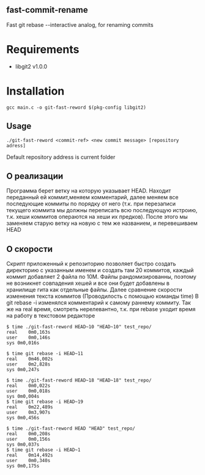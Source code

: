 ## fast-commit-rename
Fast git rebase --interactive analog, for renaming commits

# Requirements 
* libgit2 v1.0.0
# Installation
```
gcc main.c -o git-fast-reword $(pkg-config libgit2)
```
## Usage
```
./git-fast-reword <commit-ref> <new commit message> [repository adress]
```
Default repository address is current folder

## О реализации
Программа берет ветку на которую указывает HEAD. Находит переданный ей коммит,меняем комментарий, далее меняем все последующие коммиты по порядку от него (т.к. при перезаписи текущего коммита мы должны переписать всю последующую истроию, т.к. хеши коммитов операются на хеши их предков). После этого мы заменяем старую ветку на новую с тем же названием, и перевешиваем HEAD

## О скорости
Скрипт приложенный к репозиторию позволяет быстро создать директорию с указанным именем и создать там 20 коммитов, каждый коммит добавляет 2 файла по 10M. Файлы рандомизированны, поэтому не возникнет совпадения хешей и все они будет добавлены в хранилище гита как отдельные файлы.
Далее сравнение скорости изменения текста коммитов (Проводилость с помощью команды time)
В git rebase -i  <commit-ref> изменялся комментарий к самому раннему коммиту. Так же на real время, смотреть нерелевантно, т.к. при rebase уходит время на работу в текстовом редакторе
```
$ time ./git-fast-reword HEAD~10 "HEAD~10" test_repo/
real	0m0,163s
user	0m0,146s
sys	0m0,016s

$ time git rebase -i HEAD~11
real	0m46,002s
user	0m2,828s
sys	0m0,247s
```
```
$ time ./git-fast-reword HEAD~18 "HEAD~18" test_repo/
real	0m0,022s
user	0m0,018s
sys	0m0,004s
$ time git rebase -i HEAD~19
real	0m22,489s
user	0m3,907s
sys	0m0,456s
```
```
$ time ./git-fast-reword HEAD "HEAD" test_repo/
real	0m0,208s
user	0m0,156s
sys	0m0,037s
$ time git rebase -i HEAD~1
real	0m14,492s
user	0m0,340s
sys	0m0,175s
```
